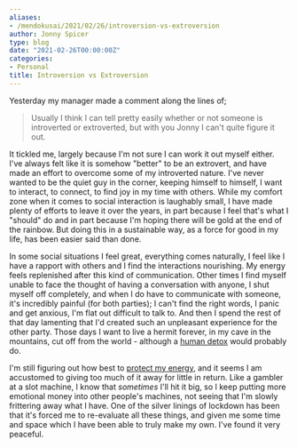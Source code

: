 ```yaml
---
aliases:
- /mendokusai/2021/02/26/introversion-vs-extroversion
author: Jonny Spicer
type: blog
date: "2021-02-26T00:00:00Z"
categories:
- Personal
title: Introversion vs Extroversion
---
```

Yesterday my manager made a comment along the lines of;

> Usually I think I can tell pretty easily whether or not someone is introverted or extroverted, but with you Jonny I can't quite figure it out.

It tickled me, largely because I'm not sure I can work it out myself either. I've always felt like it is somehow "better" to be an extrovert, and have made an effort to overcome
some of my introverted nature. I've never wanted to be the quiet guy in the corner, keeping himself to himself, I want to interact, to connect, to find joy in my time with others.
While my comfort zone when it comes to social interaction is laughably small, I have made plenty of efforts to leave it over the years, in part because I feel that's what I "should" do
and in part because I'm hoping there will be gold at the end of the rainbow. But doing this in a sustainable way, as a force for good in my life, has been easier said than done.

In some social situations I feel great, everything comes naturally, I feel like I have a rapport with
others and I find the interactions nourishing. My energy feels replenished after this kind of communication. Other times I find myself unable to face the thought of having a
conversation with anyone, I shut myself off completely, and when I do have to communicate with someone, it's incredibly painful (for both parties); I can't find the right words, I
panic and get anxious, I'm flat out difficult to talk to. And then I spend the rest of that day lamenting that I'd created such an unpleasant experience for the other party. Those days
I want to live a hermit forever, in my cave in the mountains, cut off from the world - although a [human detox](https://tedslocum.com/daily/2021/02/25/Interaction-Detox) would probably do.

I'm still figuring out how best to [protect my energy,](/blog/protect-your-energy) and it seems I am accustomed to giving too much of it away for
little in return. Like a gambler at a slot machine, I know that *sometimes* I'll hit it big, so I keep putting more emotional money into other people's machines, not seeing that I'm
slowly frittering away what I have. One of the silver linings of lockdown has been that it's forced me to re-evaluate all these things, and given me some time and space which I have
been able to truly make my own. I've found it very peaceful.
